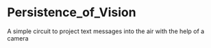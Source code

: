 # Persistence_of_Vision
A simple circuit to project text messages into the air with the help of a camera
